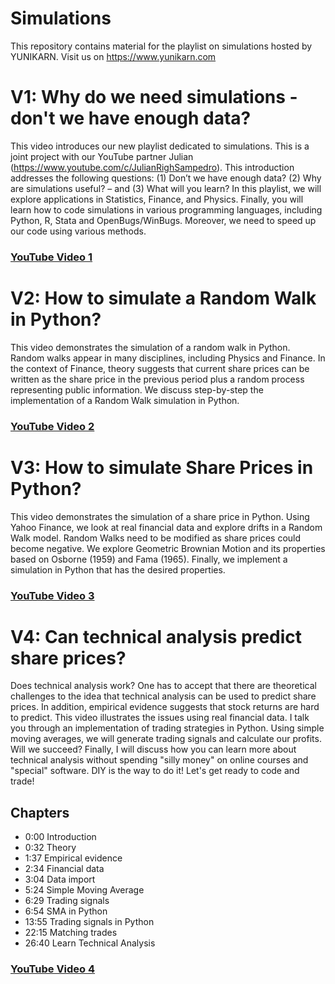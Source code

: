 # Simulations
This repository contains material for the playlist on simulations hosted by YUNIKARN. Visit us on https://www.yunikarn.com

# V1: Why do we need simulations - don't we have enough data?
This video introduces our new playlist dedicated to simulations. This is a joint project with our YouTube partner Julian (https://www.youtube.com/c/JulianRighSampedro). This introduction addresses the following questions: (1) Don’t we have enough data? (2) Why are simulations useful? – and (3) What will you learn? In this playlist, we will explore applications in Statistics, Finance, and Physics. Finally, you will learn how to code simulations in various programming languages, including Python, R, Stata and OpenBugs/WinBugs. Moreover, we need to speed up our code using various methods. 
### [YouTube Video 1](https://youtu.be/3LJlC0thaJc)

# V2: How to simulate a Random Walk in Python?
This video demonstrates the simulation of a random walk in Python. Random walks appear in many disciplines, including Physics and Finance. In the context of Finance, theory suggests that current share prices can be written as the share price in the previous period plus a random process representing public information. We discuss step-by-step the implementation of a Random Walk simulation in Python.

### [YouTube Video 2](https://youtu.be/umgjQlnhrhM)

# V3: How to simulate Share Prices in Python? 
This video demonstrates the simulation of a share price in Python. Using Yahoo Finance, we look at real financial data and explore drifts in a Random Walk model. Random Walks need to be modified as share prices could become negative. We explore Geometric Brownian Motion and its properties based on Osborne (1959) and Fama (1965). Finally, we implement a simulation in Python that has the desired properties.

### [YouTube Video 3](https://youtu.be/ovpuGg5esO0)

# V4: Can technical analysis predict share prices?
Does technical analysis work? One has to accept that there are theoretical challenges to the idea that technical analysis can be used to predict share prices. In addition, empirical evidence suggests that stock returns are hard to predict. This video illustrates the issues using real financial data. I talk you through an implementation of trading strategies in Python. Using simple moving averages, we will generate trading signals and calculate our profits. Will we succeed? Finally, I will discuss how you can learn more about technical analysis without spending "silly money" on online courses and "special" software. DIY is the way to do it! Let's get ready to code and trade!

## Chapters
- 0:00 Introduction
- 0:32 Theory
- 1:37 Empirical evidence
- 2:34 Financial data
- 3:04 Data import
- 5:24 Simple Moving Average
- 6:29 Trading signals
- 6:54 SMA in Python
- 13:55 Trading signals in Python
- 22:15 Matching trades
- 26:40 Learn Technical Analysis

### [YouTube Video 4](https://youtu.be/cymen-uLiP0)

